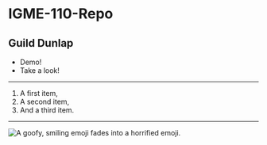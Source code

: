 # IGME-110-Repo
## Guild Dunlap

- Demo!
- Take a look!
---
<ol>
<li>A first item,</li>
<li>A second item,</li>
<li>And a third item.</li>
</ol>

---

![A goofy, smiling emoji fades into a horrified emoji.](https://github.com/user-attachments/assets/4e714a27-9610-477e-bce5-1f3c1f58f991>)
